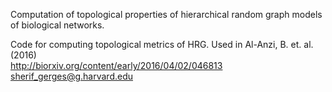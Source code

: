 Computation of topological properties of hierarchical random graph models of biological networks. 

Code for computing topological metrics of HRG. Used in Al-Anzi, B. et. al. (2016) <br>
http://biorxiv.org/content/early/2016/04/02/046813
<sherif_gerges@g.harvard.edu>



